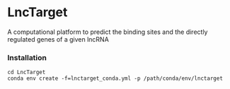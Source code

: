 # LncTarget
A computational platform to predict the binding sites and the directly regulated genes of a given lncRNA 

### Installation

```
cd LncTarget
conda env create -f=lnctarget_conda.yml -p /path/conda/env/lnctarget
```
